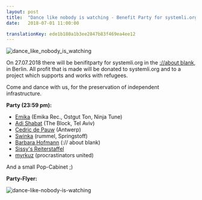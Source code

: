```yaml
---
layout: post
title:  "Dance like nobody is watching - Benefit Party for systemli.org"
date:   2018-07-01 11:00:00

translationKey: ede1b180a1b3ee2847b83f469ea4ee12
---
```

![dance_like_nobody_is_watching](/assets/img/dance_like_nobody_is_watching_banner.png)

On 27.07.2018 there will be benifitparty for systemli.org in the [://about blank](http://aboutparty.net/), in Berlin. 
All profit that is made will be donated to systemli.org and to a project which supports and works with refugees.  

Come and dance with us, for the preservation of independent infrastructure.

<b>Party (23:59 pm):</b>

- [Emika](https://soundcloud.com/emika_official) (Emika Rec., Ostgut Ton, Ninja Tune)
- [Adi Shabat](https://soundcloud.com/adi-shabat) (The Block, Tel Aviv)
- [Cedric de Pauw](https://soundcloud.com/cedricdepauw) (Antwerp)
- [Swinka](https://soundcloud.com/swinka-rummel) (rummel, Springstoff)
- [Barbara Hofmann](https://soundcloud.com/barbarahofmann) (:// about blank)
- [Sissy's Reiterstaffel](https://soundcloud.com/sissys-reiterstaffel)
- [myrkuz](https://soundcloud.com/myrkuz) (procrastinators united)

And a small Pop-Cabinet ;)


<b>Party-Flyer:</b>

<img src="/assets/img/dance_like_nobody_is_watching_flyer.jpeg" alt="dance-like-nobody-is-watching" align="left" />
